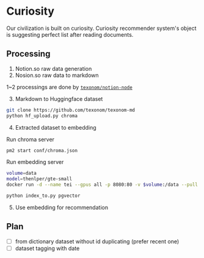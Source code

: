 # Curiosity

Our civilization is built on curiosity. Curiosity recommender system's object is suggesting perfect list after reading documents.

## Processing

1. Notion.so raw data generation
2. Nosion.so raw data to markdown

1~2 processings are done by [`texonom/notion-node`](https://github.com/texonom/notion-node)

3. Markdown to Huggingface dataset

```sh
git clone https://github.com/texonom/texonom-md
python hf_upload.py chroma
```

4. Extracted dataset to embedding

Run chroma server

```sh
pm2 start conf/chroma.json
```

Run embedding server

```sh
volume=data
model=thenlper/gte-small
docker run -d --name tei --gpus all -p 8080:80 -v $volume:/data --pull always ghcr.io/huggingface/text-embeddings-inference:0.3.0 --model-id $model
```

```bash
python index_to.py pgvector
```

5. Use embedding for recommendation



## Plan
- [ ] from dictionary dataset without id duplicating (prefer recent one)
- [ ] dataset tagging with date 